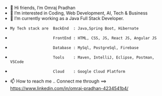 - 👋  Hi friends, I’m Omraj Pradhan
- 👀 I’m interested in Coding, Web Development, AI, Tech & Business
- 🌱 I’m currently working as a Java Full Stack Developer.
-     My Tech stack are  BackEnd  : Java,Spring Boot, Hibernate
-                        FrontEnd : HTML, CSS, JS, React JS, Angular JS
-                        Database : MySql, PostgreSql, Firebase
-                        Tools    : Maven, IntelliJ, Eclipse, Postman, VSCode
-                        Cloud    : Google Cloud Platform
  
- 📫 How to reach me .. Connect me through ==> https://www.linkedin.com/in/omraj-pradhan-4234541b4/

<!---
om-hub98/om-hub98 is a ✨ special ✨ repository because its `README.md` (this file) appears on your GitHub profile.
You can click the Preview link to take a look at your changes.
--->
